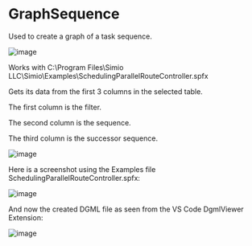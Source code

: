 # GraphSequence
Used to create a graph of a task sequence.

![image](https://user-images.githubusercontent.com/42541127/216126882-0338ad9b-a205-4505-8b30-805bdd81f4c2.png)

Works with C:\Program Files\Simio LLC\Simio\Examples\SchedulingParallelRouteController.spfx

Gets its data from the first 3 columns in the selected table.  

The first column is the filter. 

The second column is the sequence.

The third column is the successor sequence.

![image](https://user-images.githubusercontent.com/42541127/214170900-7e1dabd1-e842-41e0-80be-0e5646ae5a05.png)

Here is a screenshot using the Examples file SchedulingParallelRouteController.spfx:

![image](https://github.com/SimioLLC/GraphSequence/assets/5685096/230f2db6-632f-42dd-a1f6-7c6b70352d60)

And now the created DGML file as seen from the VS Code DgmlViewer Extension:

![image](https://github.com/SimioLLC/GraphSequence/assets/5685096/030f183b-a25f-41ee-b4ad-21f3d54fdd83)

